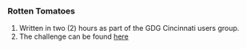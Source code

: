 ### Rotten Tomatoes

1. Written in two (2) hours as part of the GDG Cincinnati users group. 
2. The challenge can be found [here](https://plus.google.com/117137315626535078562/posts/7LTDBan8UiF)



